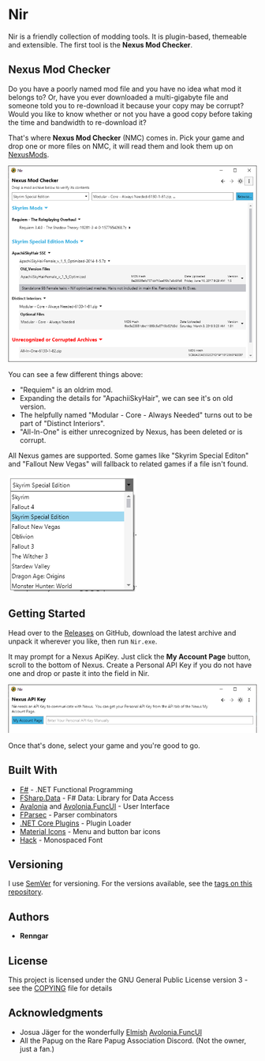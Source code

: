 ﻿# Nir
Nir is a friendly collection of modding tools. It is plugin-based, themeable and
extensible. The first tool is the **Nexus Mod Checker**.

## Nexus Mod Checker

Do you have a poorly named mod file and you have no idea what mod it belongs to?
Or, have you ever downloaded a multi-gigabyte file and someone told you to
re-download it because your copy may be corrupt? Would you like to know whether
or not you have a good copy before taking the time and bandwidth to re-download
it?

That's where **Nexus Mod Checker** (NMC) comes in. Pick your game and drop one
or more files on NMC, it will read them and look them up on
[NexusMods](https://www.nexusmods.com/).

![Sample Nexus Mod Checker Output](Images/NMC.png)

You can see a few different things above:

* "Requiem" is an oldrim mod.
* Expanding the details for "ApachiiSkyHair", we can see it's on old version.
* The helpfully named "Modular - Core - Always Needed" turns out to be part of
  "Distinct Interiors".
* "All-In-One" is either unrecognized by Nexus, has been deleted or is corrupt.

All Nexus games are supported. Some games like "Skyrim Special Editon" and
"Fallout New Vegas" will fallback to related games if a file isn't found.

![A partial list of games](Images/games.png)


## Getting Started

Head over to the [Releases](https://github.com/renngar/Nir/releases) on GitHub,
download the latest archive and unpack it wherever you like, then run `Nir.exe`.

It may prompt for a Nexus ApiKey.  Just click the **My Account Page** button,
scroll to the bottom of Nexus.  Create a Personal API Key if you do not have one
and drop or paste it into the field in Nir.

![Nexus API Key Entry Screen](Images/apikey.png)

Once that's done, select your game and you're good to go.

## Built With

* [F#](https://dotnet.microsoft.com/languages/fsharp) - .NET Functional
  Programming
* [FSharp.Data](http://fsharp.github.io/FSharp.Data) - F# Data: Library for Data
  Access
* [Avalonia](https://github.com/AvaloniaUI/Avalonia) and
  [Avolonia.FuncUI](https://github.com/AvaloniaCommunity/Avalonia.FuncUI) - User
  Interface
* [FParsec](http://www.quanttec.com/fparsec) - Parser combinators
* [.NET Core Plugins](https://github.com/natemcmaster/DotNetCorePlugins) -
  Plugin Loader
* [Material Icons](https://material.io/resources/icons/?style=outline) - Menu
  and button bar icons
* [Hack](https://github.com/source-foundry/Hack) - Monospaced Font

## Versioning

I use [SemVer](http://semver.org/) for versioning. For the versions available,
see the [tags on this repository](https://github.com/renngar/Nir/tags).

## Authors

* **Renngar**

## License

This project is licensed under the GNU General Public License version 3 - see the [COPYING](COPYING) file for details

## Acknowledgments

* Josua Jäger for the wonderfully [Elmish](https://elmish.github.io/elmish/) [Avolonia.FuncUI](https://github.com/AvaloniaCommunity/Avalonia.FuncUI)
* All the Papug on the Rare Papug Association Discord. (Not the owner, just a fan.)
